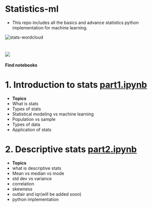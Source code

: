 # Statistics-ml
- This repo includes all the basics and advance statistics python implementation for machine learning.

![stats-wordcloud](https://user-images.githubusercontent.com/54749721/92241192-7405b100-eedb-11ea-8318-bd1a803c8f56.jpg)


# ![](https://forthebadge.com/images/badges/made-with-python.svg)

**Find notebooks**
# 1. Introduction to stats [part1.ipynb](https://github.com/ijanmejoydas/Statistics-ml/blob/master/1.%20Part1-Intro_statistics/notebooks/part1.ipynb)

- **Topics**
- What is stats 
- Types of stats
- Statistical modeling vs machine learning
- Population vs sample
- Types of data
- Application of stats

# 2. Descriptive stats [part2.ipynb](https://github.com/ijanmejoydas/Statistics-ml/blob/master/2.%20Part2-Descriptive_statistics/notebooks/part2.ipynb)
  - **Topics**
  - what is descriptive stats
  - Mean vs median vs mode
  - std dev vs variance
  - correlation
  - skewness
  - outlair and iqr(will be added soon)
  - python implementation



